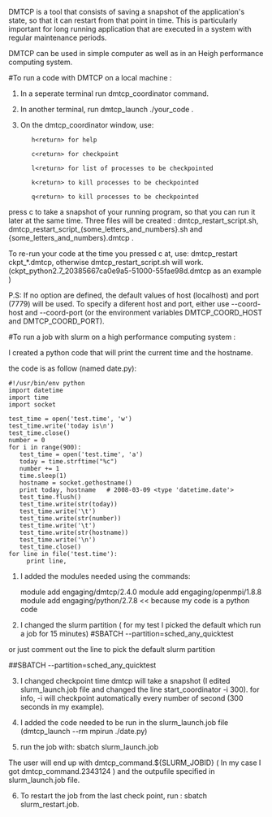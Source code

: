 DMTCP is a tool that consists of saving a snapshot of the application's state, so that it can restart from that point in time. This is particularly important for long running application that are executed in a system with regular maintenance periods.

DMTCP can be used in simple computer as well as in an Heigh performance computing system. 

#To run a code with DMTCP on a local machine :
 
1. In a seperate terminal run dmtcp_coordinator command.

2. In another terminal, run dmtcp_launch ./your_code .

3. On the dmtcp_coordinator window, use:

          h<return> for help

          c<return> for checkpoint

          l<return> for list of processes to be checkpointed

          k<return> to kill processes to be checkpointed

          q<return> to kill processes to be checkpointed
 
press c to take a snapshot of your running program, so that you can run it later at the same time.
Three files will be created : dmtcp_restart_script.sh, dmtcp_restart_script_(some_letters_and_numbers}.sh and {some_letters_and_numbers}.dmtcp .

To re-run your code at the time you pressed c at, use:
dmtcp_restart ckpt_*.dmtcp, otherwise dmtcp_restart_script.sh will work.
(ckpt_python2.7_20385667ca0e9a5-51000-55fae98d.dmtcp as an example )
 
P.S: If no option are defined, the default values of host (localhost) and port (7779) will be used.
To specify a diferent host and port, either use --coord-host and --coord-port (or the environment variables DMTCP_COORD_HOST and DMTCP_COORD_PORT).

 
#To run a job with slurm on a high performance computing system :

I created a python code that will print the current time and the hostname.

the code is as follow (named date.py):

    #!/usr/bin/env python
    import datetime
    import time
    import socket

    test_time = open('test.time', 'w')
    test_time.write('today is\n')
    test_time.close()
    number = 0
    for i in range(900):
       test_time = open('test.time', 'a')
       today = time.strftime("%c")
       number += 1
       time.sleep(1)
       hostname = socket.gethostname()
       print today, hostname   # 2008-03-09 <type 'datetime.date'>
       test_time.flush()
       test_time.write(str(today))
       test_time.write('\t')
       test_time.write(str(number))
       test_time.write('\t')
       test_time.write(str(hostname))
       test_time.write('\n')
       test_time.close()
    for line in file('test.time'):
         print line,


1. I added the modules needed using the commands:
   
   module add engaging/dmtcp/2.4.0 
   module add engaging/openmpi/1.8.8
   module add engaging/python/2.7.8   << because my code is a python code

2. I changed the slurm partition ( for my test I picked the default which run a job for 15 minutes)
\#SBATCH --partition=sched_any_quicktest

 or just comment out the line to pick the default slurm partition
 
 \##SBATCH --partition=sched_any_quicktest

3. I changed checkpoint time  dmtcp will take a snapshot (I edited slurm_launch.job file  and changed the line start_coordinator -i 300). 
for info, -i will checkpoint automatically every number of second (300 seconds in my example).

4. I added the code needed to be run in the slurm_launch.job file (dmtcp_launch --rm mpirun ./date.py)
  
5. run the job with: sbatch slurm_launch.job 

  The user will end up with dmtcp_command.${SLURM_JOBID} ( In my case I got dmtcp_command.2343124 ) and the outpufile specified in slurm_launch.job file.

6. To restart the job from the last check point, run : sbatch slurm_restart.job.

